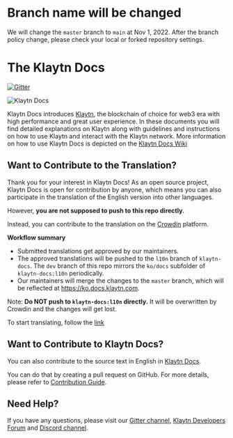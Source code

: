 # Branch name will be changed

We will change the `master` branch to `main` at Nov 1, 2022. 
After the branch policy change, please check your local or forked repository settings.

# The Klaytn Docs

[![Gitter](https://badges.gitter.im/klaytn/klaytn-docs.svg)](https://gitter.im/klaytn/klaytn-docs?utm_source=badge&utm_medium=badge&utm_campaign=pr-badge)

![Klaytn Docs](images/klaytn.png)

Klaytn Docs introduces [Klaytn](https://klaytn.foundation/), the blockchain of choice for web3 era with high performance and great user experience. In these documents you will find detailed explanations on Klaytn along with guidelines and instructions on how to use Klaytn and interact with the Klaytn network. More information on how to use Klaytn Docs is depicted on the [Klaytn Docs Wiki](https://github.com/klaytn/klaytn-docs/wiki)

## Want to Contribute to the Translation? <a id="want-to-translate"></a>

Thank you for your interest in Klaytn Docs! As an open source project, Klaytn Docs is open for contribution by anyone, which means you can also participate in the translation of the English version into other languages.

However, **you are not supposed to push to this repo directly.** 

Instead, you can contribute to the translation on the [Crowdin](https://crowdin.com/project/klaytn-docs) platform.

**Workflow summary**

- Submitted translations get approved by our maintainers.
- The approved translations will be pushed to the `l10n` branch of `klaytn-docs`. The `dev` branch of this repo mirrors the `ko/docs` subfolder of `klaytn-docs:l10n` periodically. 
- Our maintainers will merge the changes to the `master` branch, which will be reflected at https://ko.docs.klaytn.com. 

Note: **Do NOT push to `klaytn-docs:l10n` directly.** It will be overwritten by Crowdin and the changes will get lost.

To start translating, follow the [link](https://crowdin.com/project/klaytn-docs/invite?d=85n6j4j675t683c3h463e3t6c3q4r48383d3)

## Want to Contribute to Klaytn Docs? <a id="want-to-contribute"></a>

You can also contribute to the source text in English in [Klaytn Docs](https://github.com/klaytn/klaytn-docs).

You can do that by creating a pull request on GitHub. For more details, please refer to [Contribution Guide](https://github.com/klaytn/klaytn-docs/wiki#contributing).

## Need Help? <a href="#need-help" id="need-help"></a>

If you have any questions, please visit our [Gitter channel](https://gitter.im/klaytn/klaytn-docs?utm_source=share-link&utm_medium=link&utm_campaign=share-link), [Klaytn Developers Forum](https://forum.klaytn.com/) and [Discord channel](https://discord.gg/mWsHFqN5Zf).

